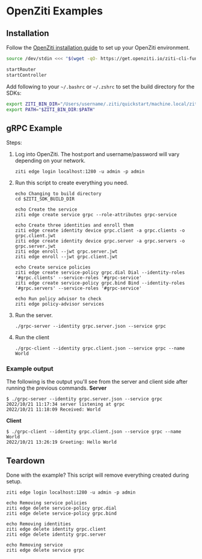 # OpenZiti Examples

## Installation

Follow the [OpenZiti installation guide](https://openziti.io/docs/learn/quickstarts/network/local-no-docker) to set up your OpenZiti environment.


```bash
source /dev/stdin <<< "$(wget -qO- https://get.openziti.io/ziti-cli-functions.sh)"; expressInstall
```

```bash
startRouter
startController
```

Add following to your `~/.bashrc` or `~/.zshrc` to set the build directory for the SDKs:

```bash
export ZITI_BIN_DIR="/Users/username/.ziti/quickstart/machine.local/ziti-bin/ziti-v1.5.4"
export PATH="$ZITI_BIN_DIR:$PATH"
```

## gRPC Example

Steps:
1. Log into OpenZiti. The host:port and username/password will vary depending on your network.

       ziti edge login localhost:1280 -u admin -p admin

1. Run this script to create everything you need.

       echo Changing to build directory
       cd $ZITI_SDK_BUILD_DIR

       echo Create the service
       ziti edge create service grpc --role-attributes grpc-service

       echo Create three identities and enroll them
       ziti edge create identity device grpc.client -a grpc.clients -o grpc.client.jwt
       ziti edge create identity device grpc.server -a grpc.servers -o grpc.server.jwt
       ziti edge enroll --jwt grpc.server.jwt
       ziti edge enroll --jwt grpc.client.jwt

       echo Create service policies
       ziti edge create service-policy grpc.dial Dial --identity-roles '#grpc.clients' --service-roles '#grpc-service'
       ziti edge create service-policy grpc.bind Bind --identity-roles '#grpc.servers' --service-roles '#grpc-service'

       echo Run policy advisor to check
       ziti edge policy-advisor services

1. Run the server.

       ./grpc-server --identity grpc.server.json --service grpc 
1. Run the client

       ./grpc-client --identity grpc.client.json --service grpc --name World

### Example output

The following is the output you'll see from the server and client side after running the previous commands.
**Server**
```
$ ./grpc-server --identity grpc.server.json --service grpc
2022/10/21 11:17:34 server listening at grpc
2022/10/21 11:18:09 Received: World
```
**Client**
```
$ ./grpc-client --identity grpc.client.json --service grpc --name World
2022/10/21 13:26:19 Greeting: Hello World
```

## Teardown

Done with the example? This script will remove everything created during setup.
```
ziti edge login localhost:1280 -u admin -p admin

echo Removing service policies
ziti edge delete service-policy grpc.dial
ziti edge delete service-policy grpc.bind

echo Removing identities
ziti edge delete identity grpc.client
ziti edge delete identity grpc.server

echo Removing service
ziti edge delete service grpc
```


